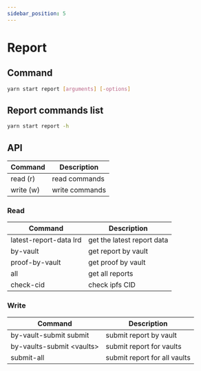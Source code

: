 ```yaml
---
sidebar_position: 5
---
```


# Report

## Command

```bash
yarn start report [arguments] [-options]
```

## Report commands list

```bash
yarn start report -h
```

## API

| Command   | Description    |
| --------- | -------------- |
| read (r)  | read commands  |
| write (w) | write commands |

### Read

| Command                | Description                |
| ---------------------- | -------------------------- |
| latest-report-data lrd | get the latest report data |
| by-vault               | get report by vault        |
| proof-by-vault         | get proof by vault         |
| all                    | get all reports            |
| check-cid              | check ipfs CID             |

### Write

| Command                    | Description                  |
| -------------------------- | ---------------------------- |
| by-vault-submit submit     | submit report by vault       |
| by-vaults-submit \<vaults> | submit report for vaults     |
| submit-all                 | submit report for all vaults |
